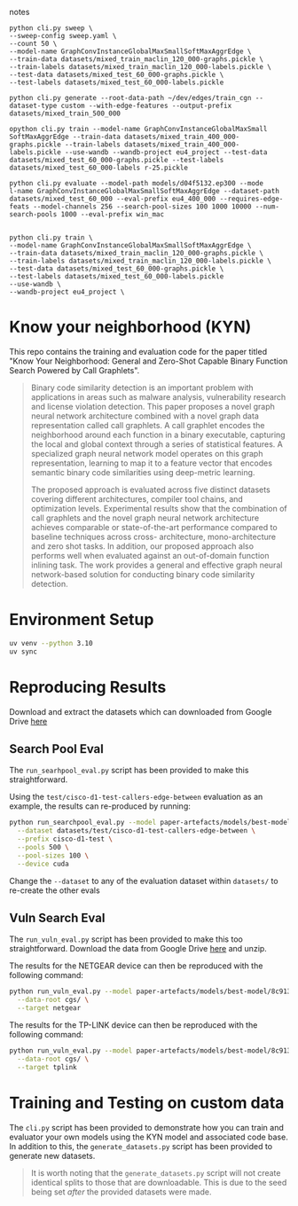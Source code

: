 notes
```
python cli.py sweep \
--sweep-config sweep.yaml \
--count 50 \
--model-name GraphConvInstanceGlobalMaxSmallSoftMaxAggrEdge \
--train-data datasets/mixed_train_maclin_120_000-graphs.pickle \
--train-labels datasets/mixed_train_maclin_120_000-labels.pickle \
--test-data datasets/mixed_test_60_000-graphs.pickle \
--test-labels datasets/mixed_test_60_000-labels.pickle

python cli.py generate --root-data-path ~/dev/edges/train_cgn --     dataset-type custom --with-edge-features --output-prefix datasets/mixed_train_500_000

opython cli.py train --model-name GraphConvInstanceGlobalMaxSmall     SoftMaxAggrEdge --train-data datasets/mixed_train_400_000-graphs.pickle --train-labels datasets/mixed_train_400_000-labels.pickle --use-wandb --wandb-project eu4_project --test-data datasets/mixed_test_60_000-graphs.pickle --test-labels datasets/mixed_test_60_000-labels r-25.pickle

python cli.py evaluate --model-path models/d04f5132.ep300 --mode     l-name GraphConvInstanceGlobalMaxSmallSoftMaxAggrEdge --dataset-path datasets/mixed_test_60_000 --eval-prefix eu4_400_000 --requires-edge-feats --model-channels 256 --search-pool-sizes 100 1000 10000 --num-search-pools 1000 --eval-prefix win_mac   


python cli.py train \
--model-name GraphConvInstanceGlobalMaxSmallSoftMaxAggrEdge \
--train-data datasets/mixed_train_maclin_120_000-graphs.pickle \
--train-labels datasets/mixed_train_maclin_120_000-labels.pickle \
--test-data datasets/mixed_test_60_000-graphs.pickle \
--test-labels datasets/mixed_test_60_000-labels.pickle
--use-wandb \
--wandb-project eu4_project \

```

# Know your neighborhood (KYN)

This repo contains the training and evaluation code for the paper titled "Know Your Neighborhood: General and Zero-Shot Capable Binary Function Search Powered by Call Graphlets".

>Binary code similarity detection is an important
problem with applications in areas such as malware analysis,
vulnerability research and license violation detection. This
paper proposes a novel graph neural network architecture
combined with a novel graph data representation called call
graphlets. A call graphlet encodes the neighborhood around
each function in a binary executable, capturing the local
and global context through a series of statistical features. A
specialized graph neural network model operates on this graph
representation, learning to map it to a feature vector that
encodes semantic binary code similarities using deep-metric
learning.
>
> The proposed approach is evaluated across five distinct
datasets covering different architectures, compiler tool chains,
and optimization levels. Experimental results show that the
combination of call graphlets and the novel graph neural
network architecture achieves comparable or state-of-the-art
performance compared to baseline techniques across cross- architecture, mono-architecture and zero shot tasks. In addition,
our proposed approach also performs well when evaluated
against an out-of-domain function inlining task. The work
provides a general and effective graph neural network-based
solution for conducting binary code similarity detection.

# Environment Setup

```bash
uv venv --python 3.10
uv sync
```

# Reproducing Results

Download and extract the datasets which can downloaded from Google Drive [here](https://drive.google.com/file/d/1zcTsj_HIwQGmFBAx5s65PizbnPRCqDxJ/view?usp=sharing)

## Search Pool Eval

The `run_searhpool_eval.py` script has been provided to make this straightforward.

Using the `test/cisco-d1-test-callers-edge-between` evaluation as an example, the results can re-produced by running:
```bash
python run_searchpool_eval.py --model paper-artefacts/models/best-model/8c913a81.ep350 \
  --dataset datasets/test/cisco-d1-test-callers-edge-between \
  --prefix cisco-d1-test \
  --pools 500 \
  --pool-sizes 100 \
  --device cuda
```

Change the `--dataset` to any of the evaluation dataset within `datasets/` to re-create the other evals

## Vuln Search Eval

The `run_vuln_eval.py` script has been provided to make this too straightforward. Download the data from Google Drive [here](https://drive.google.com/file/d/1Te1ESPT6dgUJ-otU0RUCyhuW6Z7K-2_N/view?usp=drive_link)
and unzip.

The results for the NETGEAR device can then be reproduced with the following command:
```bash
python run_vuln_eval.py --model paper-artefacts/models/best-model/8c913a81.ep350 \
  --data-root cgs/ \
  --target netgear
```

The results for the TP-LINK device can then be reproduced with the following command:
```bash
python run_vuln_eval.py --model paper-artefacts/models/best-model/8c913a81.ep350 \
  --data-root cgs/ \
  --target tplink
```

# Training and Testing on custom data

The `cli.py` script has been provided to demonstrate how you can train and evaluator
your own models using the KYN model and associated code base. In addition to this,
the `generate_datasets.py` script has been provided to generate new datasets. 
> It is worth noting that the `generate_datasets.py` script will not create identical splits
> to those that are downloadable. This is due to the seed being set *after* the provided 
> datasets were made.

